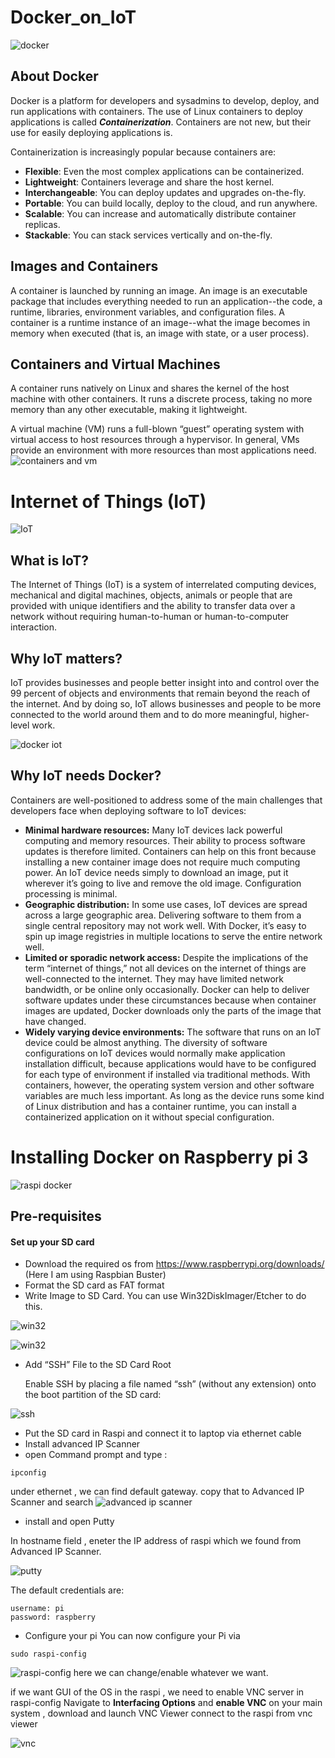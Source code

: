 # Docker_on_IoT
![docker](https://cdn.vox-cdn.com/thumbor/fbrTLtxuP2D29o8VJUaE-u3NKfU=/0x0:792x613/1200x800/filters:focal(300x237:426x363)/cdn.vox-cdn.com/uploads/chorus_image/image/59850273/Docker_logo_011.0.png)
## About Docker
Docker is a platform for developers and sysadmins to develop, deploy, and run applications with containers. The use of Linux containers to deploy applications is called _**Containerization**_. Containers are not new, but their use for easily deploying applications is.

Containerization is increasingly popular because containers are:

- **Flexible**: Even the most complex applications can be containerized.
- **Lightweight**: Containers leverage and share the host kernel.
- **Interchangeable**: You can deploy updates and upgrades on-the-fly.
- **Portable**: You can build locally, deploy to the cloud, and run anywhere.
- **Scalable**: You can increase and automatically distribute container replicas.
- **Stackable**: You can stack services vertically and on-the-fly.

## Images and Containers
A container is launched by running an image. An image is an executable package that includes everything needed to run an application--the code, a runtime, libraries, environment variables, and configuration files.
A container is a runtime instance of an image--what the image becomes in memory when executed (that is, an image with state, or a user process). 

## Containers and Virtual Machines
A container runs natively on Linux and shares the kernel of the host machine with other containers. It runs a discrete process, taking no more memory than any other executable, making it lightweight.

A virtual machine (VM) runs a full-blown “guest” operating system with virtual access to host resources through a hypervisor. In general, VMs provide an environment with more resources than most applications need.
![containers and vm](https://codingthesmartway.com/wp-content/uploads/2019/02/010.png)

# Internet of Things (IoT)
![IoT](http://techativeng.com/wp-content/uploads/2017/04/internet-of-things-blog-image2.png)

## What is IoT?
The Internet of Things (IoT) is a system of interrelated computing devices, mechanical and digital machines, objects, animals or people that are provided with unique identifiers and the ability to transfer data over a network without requiring human-to-human or human-to-computer interaction.

## Why IoT matters?
IoT provides businesses and people better insight into and control over the 99 percent of objects and environments that remain beyond the reach of the internet. And by doing so, IoT allows businesses and people to be more connected to the world around them and to do more meaningful, higher-level work.

![docker iot](https://iotbytes.files.wordpress.com/2017/06/iot_containers.png?w=541&h=356)

## Why IoT needs Docker?
Containers are well-positioned to address some of the main challenges that developers face when deploying software to IoT devices:

- **Minimal hardware resources:** Many IoT devices lack powerful computing and memory resources. Their ability to process software updates is therefore limited. Containers can help on this front because installing a new container image does not require much computing power. An IoT device needs simply to download an image, put it wherever it’s going to live and remove the old image. Configuration processing is minimal.
- **Geographic distribution:** In some use cases, IoT devices are spread across a large geographic area. Delivering software to them from a single central repository may not work well. With Docker, it’s easy to spin up image registries in multiple locations to serve the entire network well.
- **Limited or sporadic network access:** Despite the implications of the term “internet of things,” not all devices on the internet of things are well-connected to the internet. They may have limited network bandwidth, or be online only occasionally. Docker can help to deliver software updates under these circumstances because when container images are updated, Docker downloads only the parts of the image that have changed. 
- **Widely varying device environments:** The software that runs on an IoT device could be almost anything. The diversity of software configurations on IoT devices would normally make application installation difficult, because applications would have to be configured for each type of environment if installed via traditional methods. With containers, however, the operating system version and other software variables are much less important. As long as the device runs some kind of Linux distribution and has a container runtime, you can install a containerized application on it without special configuration.

# Installing Docker on Raspberry pi 3
![raspi docker](https://encrypted-tbn0.gstatic.com/images?q=tbn:ANd9GcRdEo8_tay7ZiXF2gfBlZGbF-D0c49nCSzzEIgRpYIMLKwp4wFrEQ)

## Pre-requisites
#### Set up your SD card
- Download the required os from https://www.raspberrypi.org/downloads/ (Here I am using Raspbian Buster)
- Format the SD card as FAT format
- Write Image to SD Card. You can use Win32DiskImager/Etcher to do this.

![win32](https://a.fsdn.com/con/app/proj/win32diskimager/screenshots/Win32DiskImager-1.0.png/max/max/1)

![win32](https://upload.wikimedia.org/wikipedia/commons/c/c2/Etcher_1.4.9_running_on_Windows_10.png)

- Add “SSH” File to the SD Card Root

  Enable SSH by placing a file named “ssh” (without any extension) onto the boot partition of the SD card:
  
![ssh](https://hackernoon.com/hn-images/0*z9-QmlW-rVcKeWCq.png)

- Put the SD card in Raspi and connect it to laptop via ethernet cable
- Install advanced IP Scanner
- open Command prompt and type :
~~~
ipconfig
~~~
under ethernet , we can find default gateway.
copy that to Advanced IP Scanner and search 
![advanced ip scanner](http://1.bp.blogspot.com/-SSbw_MZck_k/VfaHMVohxFI/AAAAAAAAOis/JJs7j5sXVg8/s1600/Advanced%2BIP%2BScanner.png)
- install and open Putty

In hostname field , eneter the IP address of raspi which we found from Advanced IP Scanner.

![putty](https://blog.digilentinc.com/wp-content/uploads/2016/12/ssh-win-config-e1483036629948.png)

The default credentials are:
```
username: pi
password: raspberry
```
- Configure your pi
 You can now configure your Pi via 
 ```
 sudo raspi-config
 ```
 ![raspi-config](https://hackernoon.com/hn-images/1*Lbzu8tb6H3azpdSK_wLsig.png)
 here we can change/enable whatever we want.
 
 if we want GUI of the OS in the raspi , we need to enable VNC server in raspi-config
 Navigate to **Interfacing Options** and **enable VNC**
 on your main system , download and launch VNC Viewer
 connect to the raspi from vnc viewer
 
 ![vnc](https://cdn.staticaly.com/gh/bcurran3/ChocolateyPackages/master/vnc-viewer/vnc-viewer_screenshot.png)
 
 
